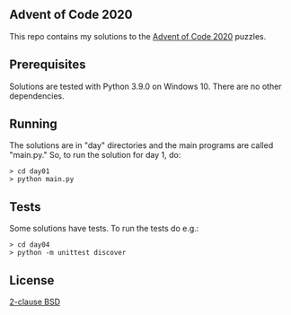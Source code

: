 ## Advent of Code 2020

This repo contains my solutions to the [Advent of Code 2020](http://adventofcode.com/2020) puzzles.

## Prerequisites

Solutions are tested with Python 3.9.0 on Windows 10. There are no other dependencies.

## Running

The solutions are in "day" directories and the main programs are called "main.py." So, to run the solution for day 1, do:

```
> cd day01
> python main.py
```

## Tests

Some solutions have tests. To run the tests do e.g.:

```
> cd day04
> python -m unittest discover
```

## License

[2-clause BSD](https://opensource.org/licenses/BSD-2-Clause)

